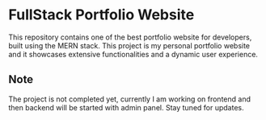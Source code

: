 # FullStack Portfolio Website

This repository contains one of the best portfolio website for developers, built using the MERN stack. This project is my personal portfolio website and it showcases extensive functionalities and a dynamic user experience. 

## Note 
The project is not completed yet, currently I am working on frontend and then backend will be started with admin panel. Stay tuned for updates.
